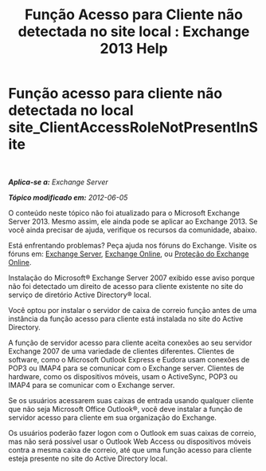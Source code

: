 ﻿---
title: 'Função Acesso para Cliente não detectada no site local : Exchange 2013 Help'
TOCTitle: Função acesso para cliente não detectada no local site_ClientAccessRoleNotPresentInSite
ms:assetid: b5bfc6af-9c55-46c0-a293-6078b64e87dd
ms:mtpsurl: https://technet.microsoft.com/pt-br/library/ms.exch.setupreadiness.clientaccessrolenotpresentinsite(v=EXCHG.150)
ms:contentKeyID: 50486453
ms.date: 05/22/2018
mtps_version: v=EXCHG.150
ms.translationtype: MT
---

# Função acesso para cliente não detectada no local site\_ClientAccessRoleNotPresentInSite

 

_**Aplica-se a:** Exchange Server_

_**Tópico modificado em:** 2012-06-05_

O conteúdo neste tópico não foi atualizado para o Microsoft Exchange Server 2013. Mesmo assim, ele ainda pode se aplicar ao Exchange 2013. Se você ainda precisar de ajuda, verifique os recursos da comunidade, abaixo.

Está enfrentando problemas? Peça ajuda nos fóruns do Exchange. Visite os fóruns em: [Exchange Server](https://go.microsoft.com/fwlink/p/?linkid=60612), [Exchange Online](https://go.microsoft.com/fwlink/p/?linkid=267542), ou [Proteção do Exchange Online](https://go.microsoft.com/fwlink/p/?linkid=285351).

Instalação do Microsoft® Exchange Server 2007 exibido esse aviso porque não foi detectado um direito de acesso para cliente existente no site do serviço de diretório Active Directory® local.

Você optou por instalar o servidor de caixa de correio função antes de uma instância da função acesso para cliente está instalada no site do Active Directory.

A função de servidor acesso para cliente aceita conexões ao seu servidor Exchange 2007 de uma variedade de clientes diferentes. Clientes de software, como o Microsoft Outlook Express e Eudora usam conexões de POP3 ou IMAP4 para se comunicar com o Exchange server. Clientes de hardware, como os dispositivos móveis, usam o ActiveSync, POP3 ou IMAP4 para se comunicar com o Exchange server.

Se os usuários acessarem suas caixas de entrada usando qualquer cliente que não seja Microsoft Office Outlook®, você deve instalar a função de servidor acesso para cliente em sua organização do Exchange.

Os usuários poderão fazer logon com o Outlook em suas caixas de correio, mas não será possível usar o Outlook Web Access ou dispositivos móveis contra a mesma caixa de correio, até que uma função acesso para cliente esteja presente no site do Active Directory local.

